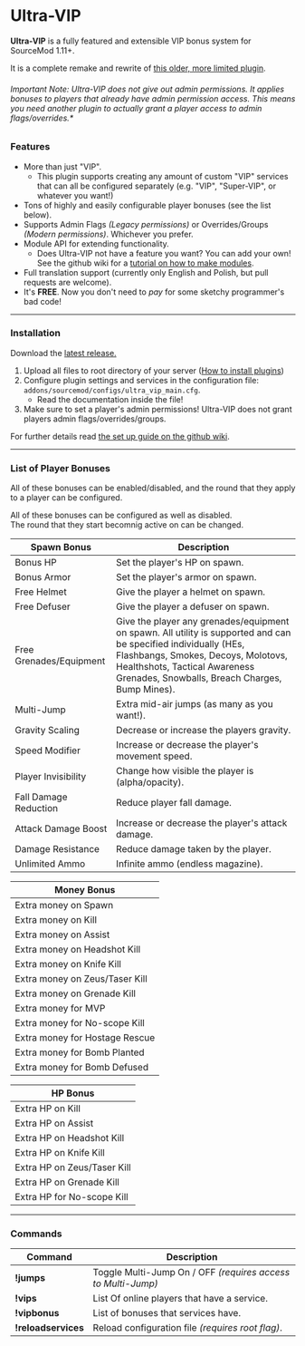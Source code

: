 # Ultra-VIP

**Ultra-VIP** is a fully featured and extensible VIP bonus system for SourceMod 1.11+.

It is a complete remake and rewrite of [this older, more limited plugin](https://forums.alliedmods.net/showthread.php?t=320113 "older more disgusting plugin").  

###### Important Note: Ultra-VIP does not give out admin permissions. It applies bonuses to players that already have admin permission access. This means you need another plugin to actually grant a player access to admin flags/overrides.*


### Features
- More than just \"VIP\".
  - This plugin supports creating any amount of custom \"VIP\" services that can all be configured separately (e.g. \"VIP\", \"Super-VIP\", or whatever you want!)
- Tons of highly and easily configurable player bonuses (see the list below).
- Supports Admin Flags *(Legacy permissions)* or Overrides/Groups *(Modern permissions)*. Whichever you prefer.
- Module API for extending functionality.
  - Does Ultra-VIP not have a feature you want? You can add your own! See the github wiki for a [tutorial on how to make modules]().
- Full translation support (currently only English and Polish, but pull requests are welcome).
- It\'s **FREE**. Now you don\'t need to *pay* for some sketchy programmer\'s bad code!

------------

### Installation

Download the [latest release.](https://github.com/Mesharsky/Ultra-VIP/releases "Latest Release")  

1. Upload all files to root directory of your server ([How to install plugins](https://wiki.alliedmods.net/Managing_your_sourcemod_installation#Installing_Plugins "Installing Plugins"))
2. Configure plugin settings and services in the configuration file: `addons/sourcemod/configs/ultra_vip_main.cfg`.
    - Read the documentation inside the file!
3. Make sure to set a player\'s admin permissions! Ultra-VIP does not grant players admin flags/overrides/groups.

For further details read [the set up guide on the github wiki](https://github.com/Mesharsky/Ultra-VIP/wiki/Setup "Setup Guide").

------------

### List of Player Bonuses
All of these bonuses can be enabled/disabled, and the round that they apply to a player can be configured.  

All of these bonuses can be configured as well as disabled.  
The round that they start becomnig active on can be changed.

| Spawn Bonus | Description |
| --- | --- |
| Bonus HP | Set the player\'s HP on spawn. |
| Bonus Armor | Set the player\'s armor on spawn. |
| Free Helmet | Give the player a helmet on spawn. |
| Free Defuser | Give the player a defuser on spawn. |
| Free Grenades/Equipment | Give the player any grenades/equipment on spawn. All utility is supported and can be specified individually (HEs, Flashbangs, Smokes, Decoys, Molotovs, Healthshots, Tactical Awareness Grenades, Snowballs, Breach Charges, Bump Mines). |
| Multi-Jump | Extra mid-air jumps (as many as you want!). |
| Gravity Scaling | Decrease or increase the players gravity. |
| Speed Modifier | Increase or decrease the player\'s movement speed. |
| Player Invisibility | Change how visible the player is (alpha/opacity). |
| Fall Damage Reduction | Reduce player fall damage. |
| Attack Damage Boost | Increase or decrease the player\'s attack damage. |
| Damage Resistance | Reduce damage taken by the player. |
| Unlimited Ammo | Infinite ammo (endless magazine). |

| Money Bonus |
| --- |
| Extra money on Spawn |
| Extra money on Kill |
| Extra money on Assist |
| Extra money on Headshot Kill |
| Extra money on Knife Kill |
| Extra money on Zeus/Taser Kill |
| Extra money on Grenade Kill |
| Extra money for MVP |
| Extra money for No-scope Kill |
| Extra money for Hostage Rescue |
| Extra money for Bomb Planted |
| Extra money for Bomb Defused |  

| HP Bonus |
| --- |
| Extra HP on Kill |
| Extra HP on Assist |
| Extra HP on Headshot Kill |
| Extra HP on Knife Kill |
| Extra HP on Zeus/Taser Kill |
| Extra HP on Grenade Kill |
| Extra HP for No-scope Kill |  

------------

### Commands
| Command | Description |
| ------------ | ------------ |
| **!jumps** | Toggle Multi-Jump On / OFF *(requires access to Multi-Jump)* |
| **!vips** | List Of online players that have a service. |
| **!vipbonus** | List of  bonuses that services have. |
| **!reloadservices** | Reload configuration file *(requires root flag)*. |
